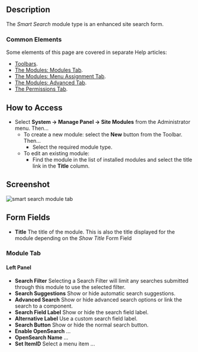 <!-- Filename: Help4.x:Site_Modules:_Smart_Search / Display title: Site Modules: Smart Search -->

## Description

The *Smart Search* module type is an enhanced site search form.

### Common Elements

Some elements of this page are covered in separate Help articles:

* [Toolbars](jdocmanual?article=help/common-elements/toolbars).
* [The Modules: Modules Tab](jdocmanual?article=help/modules/modules-module-tab).
* [The Modules: Menu Assignment Tab](jdocmanual?article=help/modules/modules-menu-assignment-tab).
* [The Modules: Advanced Tab](jdocmanual?article=help/modules/modules-advanced-tab).
* [The Permissions Tab](jdocmanual?article=help/common-elements/edit-permissions).

## How to Access

- Select **System → Manage Panel → Site Modules** from the
  Administrator menu. Then...
  - To create a new module: select the **New** button from the Toolbar. Then...
    - Select the required module type.
  - To edit an existing module:
    - Find the module in the list of installed modules and select the
      title link in the **Title** column.

## Screenshot

![smart search module tab](../../../en/images/modules-site/modules-smart-search-module-tab.png)

## Form Fields

- **Title** The title of the module. This is also the title displayed
  for the module depending on the *Show Title* Form Field

### Module Tab

#### Left Panel

- **Search Filter** Selecting a Search Filter will limit any searches submitted 
  through this module to use the selected filter.
- **Search Suggestions** Show or hide automatic search suggestions.
- **Advanced Search** Show or hide advanced search options or link the search
  to a component. 
- **Search Field Label** Show or hide the search field label.
- **Alternative Label** Use a custom search field label.
- **Search Button** Show or hide the normal search button.
- **Enable OpenSearch** ...
- **OpenSearch Name** ...
- **Set ItemID** Select a menu item ...
